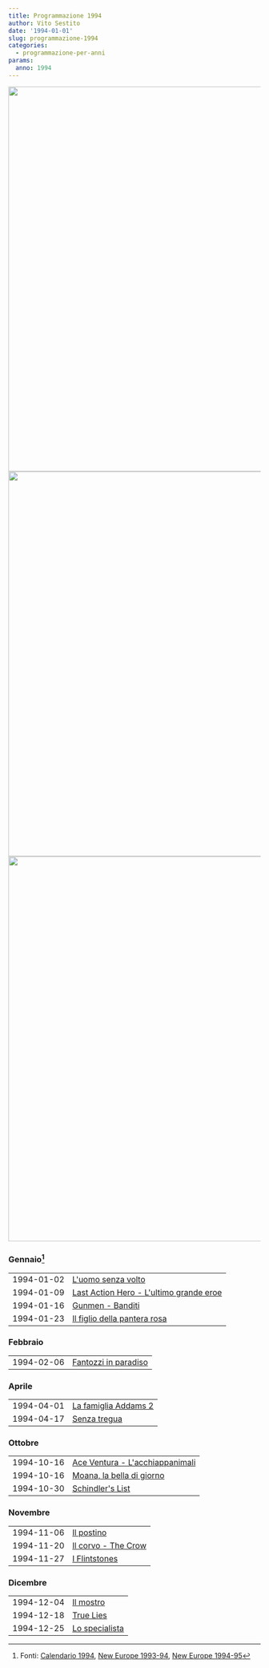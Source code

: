 ```yaml
---
title: Programmazione 1994
author: Vito Sestito
date: '1994-01-01'
slug: programmazione-1994
categories:
  - programmazione-per-anni
params:
  anno: 1994
---
```






<img src="{{< blogdown/postref >}}index_files/figure-html/unnamed-chunk-1-1.png" width="768" /><img src="{{< blogdown/postref >}}index_files/figure-html/unnamed-chunk-1-2.png" width="768" /><img src="{{< blogdown/postref >}}index_files/figure-html/unnamed-chunk-1-3.png" width="768" />


### Gennaio[^1]


|           |                                        |
|:----------|:---------------------------------------|
|1994-01-02 |[L'uomo senza volto](https://www.imdb.com/title/tt0107501/)|
|1994-01-09 |[Last Action Hero - L'ultimo grande eroe](https://www.imdb.com/title/tt0107362/)|
|1994-01-16 |[Gunmen - Banditi](https://www.imdb.com/title/tt0109959/)|
|1994-01-23 |[Il figlio della pantera rosa](https://www.imdb.com/title/tt0108187/)|

### Febbraio


|           |                     |
|:----------|:--------------------|
|1994-02-06 |[Fantozzi in paradiso](https://www.imdb.com/title/tt0106867/)|

### Aprile


|           |                     |
|:----------|:--------------------|
|1994-04-01 |[La famiglia Addams 2](https://www.imdb.com/title/tt0106220/)|
|1994-04-17 |[Senza tregua](https://www.imdb.com/title/tt0107076/)|

### Ottobre


|           |                                |
|:----------|:-------------------------------|
|1994-10-16 |[Ace Ventura - L'acchiappanimali](https://www.imdb.com/title/tt0109040/)|
|1994-10-16 |[Moana, la bella di giorno](https://www.imdb.com/title/tt0187307/)|
|1994-10-30 |[Schindler's List](https://www.imdb.com/title/tt0108052/)|

### Novembre


|           |                    |
|:----------|:-------------------|
|1994-11-06 |[Il postino](https://www.imdb.com/title/tt0110877/)|
|1994-11-20 |[Il corvo - The Crow](https://www.imdb.com/title/tt0109506/)|
|1994-11-27 |[I Flintstones](https://www.imdb.com/title/tt0109813/)|

### Dicembre


|           |               |
|:----------|:--------------|
|1994-12-04 |[Il mostro](https://www.imdb.com/title/tt0110570/)|
|1994-12-18 |[True Lies](https://www.imdb.com/title/tt0111503/)|
|1994-12-25 |[Lo specialista](https://www.imdb.com/title/tt0111255/)|

[^1]: Fonti: [Calendario 1994](/1994/01/01/calendario-1994/), [New Europe 1993-94](/1993/10/01/appunti-new-europe-1993-94/), [New Europe 1994-95](/1994/10/01/appunti-new-europe-1994-95/)

